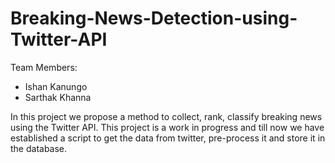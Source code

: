 # Breaking-News-Detection-using-Twitter-API
Team Members:
- Ishan Kanungo
- Sarthak Khanna

In this project we propose a method to collect, rank, classify breaking news using the Twitter API. 
This project is a work in progress and till now we have established a script to get the data from twitter, pre-process it and store it in the database.
